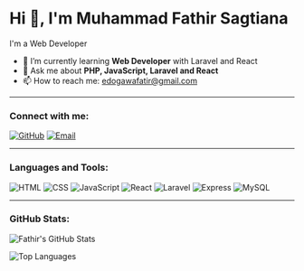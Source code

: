 # Hi 👋, I'm Muhammad Fathir Sagtiana

I'm a Web Developer

- 🌱 I’m currently learning **Web Developer** with Laravel and React 
- 💬 Ask me about **PHP, JavaScript, Laravel and React**
- 📫 How to reach me: edogawafatir@gmail.com

---

### Connect with me:
[![GitHub](https://img.shields.io/badge/GitHub-181717?logo=github&logoColor=white)](https://github.com/Fathir2) 
[![Email](https://img.shields.io/badge/Email-D14836?logo=gmail&logoColor=white)](mailto:edogawafatir@gmail.com)

---

### Languages and Tools:
![HTML](https://img.shields.io/badge/HTML5-E34F26?logo=html5&logoColor=white)
![CSS](https://img.shields.io/badge/CSS3-1572B6?logo=css3&logoColor=white)
![JavaScript](https://img.shields.io/badge/JavaScript-F7DF1E?logo=javascript&logoColor=black)
![React](https://img.shields.io/badge/React-20232A?logo=react&logoColor=61DAFB)
![Laravel](https://img.shields.io/badge/Laravel-FF2D20?logo=laravel&logoColor=white)
![Express](https://img.shields.io/badge/Express.js-404D59?logo=express&logoColor=white)
![MySQL](https://img.shields.io/badge/MySQL-4479A1?logo=mysql&logoColor=white)


---

### GitHub Stats:
![Fathir's GitHub Stats](https://github-readme-stats.vercel.app/api?username=Fathir2&show_icons=true&theme=radical)

![Top Languages](https://github-readme-stats.vercel.app/api/top-langs/?username=Fathir2&layout=compact&theme=radical)



